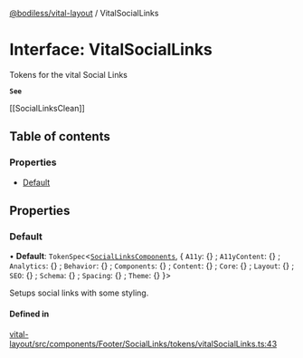 [@bodiless/vital-layout](../README.md) / VitalSocialLinks

# Interface: VitalSocialLinks

Tokens for the vital Social Links

**`See`**

[[SocialLinksClean]]

## Table of contents

### Properties

- [Default](VitalSocialLinks.md#default)

## Properties

### Default

• **Default**: `TokenSpec`<[`SocialLinksComponents`](SocialLinksComponents.md), { `A11y`: {} ; `A11yContent`: {} ; `Analytics`: {} ; `Behavior`: {} ; `Components`: {} ; `Content`: {} ; `Core`: {} ; `Layout`: {} ; `SEO`: {} ; `Schema`: {} ; `Spacing`: {} ; `Theme`: {}  }\>

Setups social links with some styling.

#### Defined in

[vital-layout/src/components/Footer/SocialLinks/tokens/vitalSocialLinks.ts:43](https://github.com/johnsonandjohnson/Bodiless-JS/blob/9271098af/packages/vital-layout/src/components/Footer/SocialLinks/tokens/vitalSocialLinks.ts#L43)
